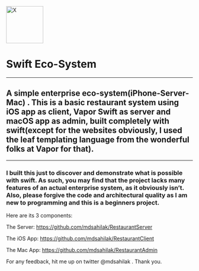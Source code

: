 <img src="https://imgur.com/2nXdmrm.png" alt="X" style="width:100px;height:100px"/>

# Swift Eco-System
---
## A simple enterprise eco-system(iPhone-Server-Mac) . This is a basic restaurant system using iOS app as client, Vapor Swift as server and macOS app as admin, built completely with swift(except for the websites obviously, I used the leaf templating language from the wonderful folks at Vapor for that).
---
### I built this just to discover and demonstrate what is possible with swift. As such, you may find that the project lacks many features of an actual enterprise system, as it obviously isn’t. Also, please forgive the code and architectural quality as I am new to programming and this is a beginners project.

Here are its 3 components:

The Server:
https://github.com/mdsahilak/RestaurantServer

The iOS App:
https://github.com/mdsahilak/RestaurantClient

The Mac App:
https://github.com/mdsahilak/RestaurantAdmin


For any feedback, hit me up on twitter @mdsahilak .
Thank you.
